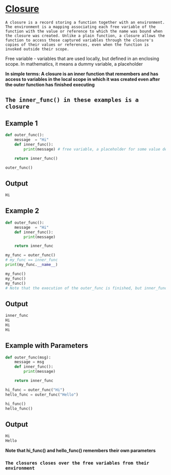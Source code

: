 # [Closure](https://www.youtube.com/watch?v=swU3c34d2NQ&list=PL-osiE80TeTsnP0Nl1UDY8VZAlHu1m_MQ)

`A closure is a record storing a function together with an environment. The environment is a mapping associating each free variable of the function with the value or reference to which the name was bound when the closure was created. Unlike a plain function, a closure allows the function to access those captured variables through the closure's copies of their values or references, even when the function is invoked outside their scope.`

Free variable - variables that are used locally, but defined in an enclosing scope. In mathematics, it means a dummy variable, a placeholder

**In simple terms: A closure is an inner function that remembers and has access to variables in the local scope in which it was created even after the outer function has finished executing**

## `The inner_func() in these examples is a closure`

## Example 1 
```python
def outer_func():
    message  = "Hi" 
    def inner_func():
        print(message) # free variable, a placeholder for some value defined in the local outer_func() scope

    return inner_func()

outer_func()

```
## Output 
```python
Hi
```

## Example 2
```python
def outer_func():
    message  = "Hi" 
    def inner_func():
        print(message) 

    return inner_func

my_func = outer_func()
# my_func == inner_func
print(my_func.__name__)

my_func()
my_func()
my_func()
# Note that the execution of the outer_func is finished, but inner_func() still remembers the message variable

```
## Output 
```python 
inner_func
Hi
Hi
Hi
```

## Example with Parameters
```python
def outer_func(msg):
    message = msg 
    def inner_func():
        print(message) 

    return inner_func

hi_func = outer_func("Hi")
hello_func = outer_func("Hello")

hi_func()
hello_func()
```
## Output 
```python
Hi
Hello
```
**Note that hi_func() and hello_func() remembers their own parameters**
### `The closures closes over the free variables from their environment`

